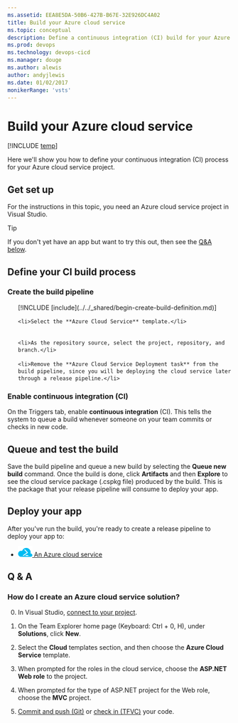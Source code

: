 ```yaml
---
ms.assetid: EEA8E5DA-50B6-427B-B67E-32E926DC4A02
title: Build your Azure cloud service
ms.topic: conceptual
description: Define a continuous integration (CI) build for your Azure cloud service in Azure Pipelines or Team Foundation Server (TFS)
ms.prod: devops
ms.technology: devops-cicd
ms.manager: douge
ms.author: alewis
author: andyjlewis
ms.date: 01/02/2017
monikerRange: 'vsts'
---
```


# Build your Azure cloud service

[!INCLUDE [temp](../../_shared/version.md)]

Here we'll show you how to define your continuous integration (CI) process for your Azure cloud service project.

## Get set up

For the instructions in this topic, you need an Azure cloud service project in Visual Studio.

> [!TIP]
> If you don't yet have an app but want to try this out, then see the [Q&A below](#new_solution).

## Define your CI build process

### Create the build pipeline

<ol>
    [!INCLUDE [include](../../_shared/begin-create-build-definition.md)]

    <li>Select the **Azure Cloud Service** template.</li>


    <li>As the repository source, select the project, repository, and branch.</li>

    <li>Remove the **Azure Cloud Service Deployment task** from the build pipeline, since you will be deploying the cloud service later through a release pipeline.</li>
</ol>

### Enable continuous integration (CI)

On the Triggers tab, enable **continuous integration** (CI). This tells the system to queue a build whenever someone on your team commits or checks in new code.

## Queue and test the build

Save the build pipeline and queue a new build by selecting the **Queue new build** command. Once the build is done, click **Artifacts** and then **Explore** to see the cloud service package (.cspkg file) produced by the build. This is the package that your release pipeline will consume to deploy your app.

## Deploy your app

After you've run the build, you're ready to create a release pipeline to deploy your app to:

* <a href="../cd/deploy-cloudservice-cloudservice.md"><img src="../../tasks/deploy/_img/azure-cloud-service-deployment-icon.png"/> An Azure cloud service</a>

## Q & A

<!-- BEGINSECTION class="md-qanda" -->

<h3 id="new_solution">How do I create an Azure cloud service solution?</h3>

0. In Visual Studio, [connect to your project](../../../organizations/projects/connect-to-projects.md#visual-studio).

0. On the Team Explorer home page (Keyboard: Ctrl + 0, H), under **Solutions**, click **New**.

0. Select the **Cloud** templates section, and then choose the **Azure Cloud Service** template.

0. When prompted for the roles in the cloud service, choose the **ASP.NET Web role** to the project.

0. When prompted for the type of ASP.NET project for the Web role, choose the **MVC** project.

0. [Commit and push (Git)](../../../repos/git/share-your-code-in-git-vs.md) or [check in (TFVC)](../../../repos/tfvc/share-your-code-in-tfvc-vs.md) your code.

<!-- ENDSECTION -->
